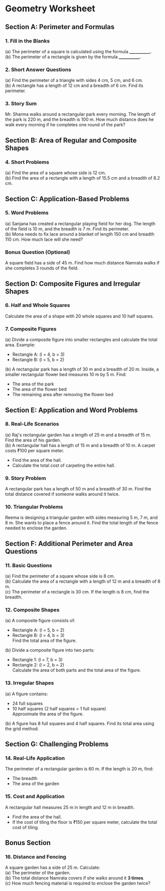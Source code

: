 # Geometry Worksheet

## **Section A: Perimeter and Formulas**

### 1. Fill in the Blanks  
(a) The perimeter of a square is calculated using the formula **__________.**  
(b) The perimeter of a rectangle is given by the formula **__________.**

### 2. Short Answer Questions  
(a) Find the perimeter of a triangle with sides 4 cm, 5 cm, and 6 cm.  
(b) A rectangle has a length of 12 cm and a breadth of 6 cm. Find its perimeter.  

### 3. Story Sum  
Mr. Sharma walks around a rectangular park every morning. The length of the park is 220 m, and the breadth is 100 m. How much distance does he walk every morning if he completes one round of the park?  
 
## **Section B: Area of Regular and Composite Shapes**

### 4. Short Problems  
(a) Find the area of a square whose side is 12 cm.  
(b) Find the area of a rectangle with a length of 15.5 cm and a breadth of 8.2 cm.  
 
## **Section C: Application-Based Problems**

### 5. Word Problems  
(a) Sanjana has created a rectangular playing field for her dog. The length of the field is 10 m, and the breadth is 7 m. Find its perimeter.  
(b) Mona needs to fix lace around a blanket of length 150 cm and breadth 110 cm. How much lace will she need?  

### Bonus Question (Optional)  
A square field has a side of 45 m. Find how much distance Namrata walks if she completes 3 rounds of the field.  
 
## **Section D: Composite Figures and Irregular Shapes**

### 6. Half and Whole Squares  
Calculate the area of a shape with 20 whole squares and 10 half squares.  

### 7. Composite Figures  
(a) Divide a composite figure into smaller rectangles and calculate the total area. Example:  
- Rectangle A: (l = 4, b = 3)  
- Rectangle B: (l = 5, b = 2)  

(b) A rectangular park has a length of 30 m and a breadth of 20 m. Inside, a smaller rectangular flower bed measures 10 m by 5 m. Find:  
- The area of the park  
- The area of the flower bed  
- The remaining area after removing the flower bed  
 
## **Section E: Application and Word Problems**

### 8. Real-Life Scenarios  
(a) Raj's rectangular garden has a length of 25 m and a breadth of 15 m. Find the area of his garden.  
(b) A rectangular hall has a length of 15 m and a breadth of 10 m. A carpet costs ₹100 per square meter.  
- Find the area of the hall.  
- Calculate the total cost of carpeting the entire hall.  

### 9. Story Problem  
A rectangular park has a length of 50 m and a breadth of 30 m. Find the total distance covered if someone walks around it twice.  

### 10. Triangular Problems  
Reema is designing a triangular garden with sides measuring 5 m, 7 m, and 8 m. She wants to place a fence around it. Find the total length of the fence needed to enclose the garden.
 
## **Section F: Additional Perimeter and Area Questions**

### 11. Basic Questions  
(a) Find the perimeter of a square whose side is 8 cm.  
(b) Calculate the area of a rectangle with a length of 12 m and a breadth of 8 m.  
(c) The perimeter of a rectangle is 30 cm. If the length is 8 cm, find the breadth.  

### 12. Composite Shapes  
(a) A composite figure consists of:  
- Rectangle A: (l = 5, b = 2)  
- Rectangle B: (l = 4, b = 3)  
Find the total area of the figure.  

(b) Divide a composite figure into two parts:  
- Rectangle 1: (l = 7, b = 3)  
- Rectangle 2: (l = 2, b = 2)  
Calculate the area of both parts and the total area of the figure.  

### 13. Irregular Shapes  
(a) A figure contains:  
- 24 full squares  
- 10 half squares (2 half squares = 1 full square)  
Approximate the area of the figure.  

(b) A figure has 8 full squares and 4 half squares. Find its total area using the grid method.  
 
## **Section G: Challenging Problems**

### 14. Real-Life Application  
The perimeter of a rectangular garden is 60 m. If the length is 20 m, find:  
- The breadth  
- The area of the garden  

### 15. Cost and Application  
A rectangular hall measures 25 m in length and 12 m in breadth.  
- Find the area of the hall.  
- If the cost of tiling the floor is ₹150 per square meter, calculate the total cost of tiling.  
 
## **Bonus Section**

### 16. Distance and Fencing  
A square garden has a side of 25 m. Calculate:  
(a) The perimeter of the garden.  
(b) The total distance Namrata covers if she walks around it **3 times**.  
(c) How much fencing material is required to enclose the garden twice?  
